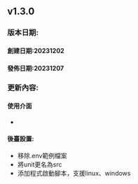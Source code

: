 ## v1.3.0
### 版本日期:
#### 創建日期:20231202
#### 發佈日期:20231207
### 更新內容:
#### 使用介面
* 
#### 後臺設置:
* 移除.env範例檔案
* 將unit更名為src
* 添加程式啟動腳本，支援linux、windows
